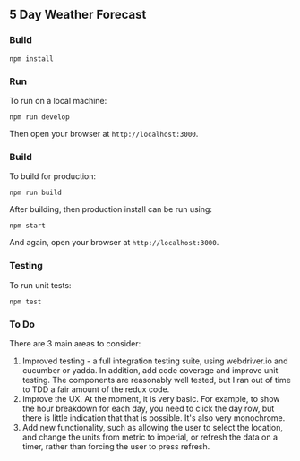 ## 5 Day Weather Forecast

### Build

```
npm install
```

### Run

To run on a local machine:

```
npm run develop
```

Then open your browser at ```http://localhost:3000```.

### Build

To build for production:

```
npm run build
```

After building, then production install can be run using:

```
npm start
```

And again, open your browser at ```http://localhost:3000```.

### Testing

To run unit tests:

```
npm test
```

### To Do

There are 3 main areas to consider:

1. Improved testing - a full integration testing suite, using webdriver.io and cucumber or yadda. In addition, add code coverage and improve unit testing. The components are reasonably well tested, but I ran out of time to TDD a fair amount of the redux code.
2. Improve the UX. At the moment, it is very basic. For example, to show the hour breakdown for each day, you need to click the day row, but there is little indication that that is possible. It's also very monochrome.
3. Add new functionality, such as allowing the user to select the location, and change the units from metric to imperial, or refresh the data on a timer, rather than forcing the user to press refresh.
